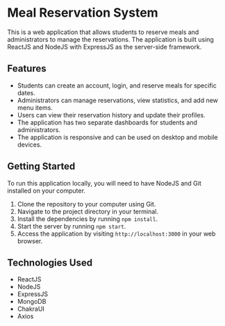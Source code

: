 # Meal Reservation System

This is a web application that allows students to reserve meals and administrators to manage the reservations. The application is built using ReactJS and NodeJS with ExpressJS as the server-side framework.

## Features
- Students can create an account, login, and reserve meals for specific dates.
- Administrators can manage reservations, view statistics, and add new menu items.
- Users can view their reservation history and update their profiles.
- The application has two separate dashboards for students and administrators.
- The application is responsive and can be used on desktop and mobile devices.

## Getting Started
To run this application locally, you will need to have NodeJS and Git installed on your computer. 

1. Clone the repository to your computer using Git.
2. Navigate to the project directory in your terminal.
3. Install the dependencies by running `npm install`.
4. Start the server by running `npm start`.
5. Access the application by visiting `http://localhost:3000` in your web browser.

## Technologies Used
- ReactJS
- NodeJS
- ExpressJS
- MongoDB
- ChakraUI
- Axios
